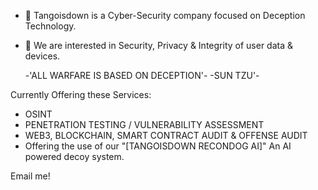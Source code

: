 - 👋 Tangoisdown
is a Cyber-Security company focused on Deception Technology. 
- 👀 We are interested in Security, Privacy & Integrity of user data & devices.

  -'ALL WARFARE IS BASED ON DECEPTION'-
              -SUN TZU'-


Currently Offering these Services:
- OSINT
- PENETRATION TESTING / VULNERABILITY ASSESSMENT 
- WEB3, BLOCKCHAIN, SMART CONTRACT AUDIT & OFFENSE AUDIT
- Offering the use of our "[TANGOISDOWN RECONDOG AI]" An AI powered decoy system.
  
Email me!




<!---
TangoisdownHQ/TangoisdownHQ is a ✨ special ✨ repository because its `README.md` (this file) appears on your GitHub profile.
You can click the Preview link to take a look at your changes.
--->
